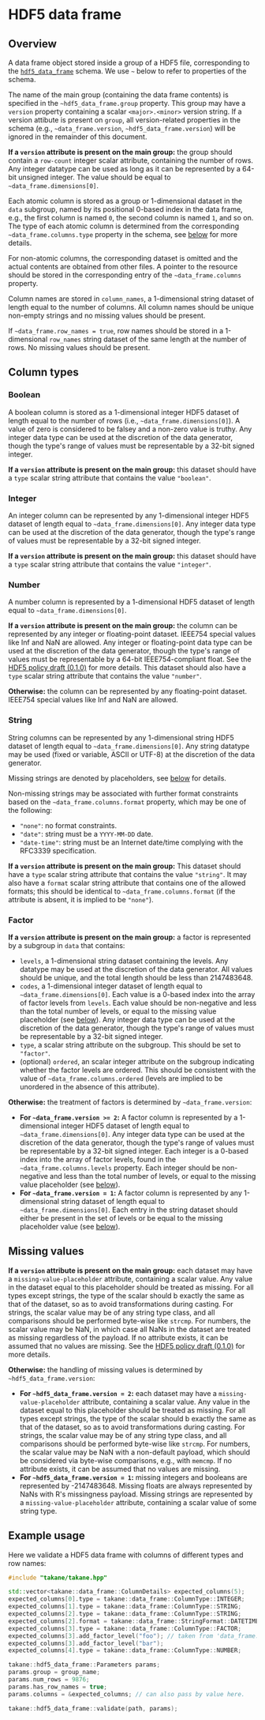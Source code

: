 # HDF5 data frame

## Overview

A data frame object stored inside a group of a HDF5 file, corresponding to the [`hdf5_data_frame`](https://github.com/ArtifactDB/BiocObjectSchemas/raw/master/raw/hdf5_data_frame/v1.json) schema.
We use `~` below to refer to properties of the schema.

The name of the main group (containing the data frame contents) is specified in the `~hdf5_data_frame.group` property. 
This group may have a `version` property containing a scalar `<major>.<minor>` version string.
If a version attibute is present on `group`, all version-related properties in the schema (e.g., `~data_frame.version`, `~hdf5_data_frame.version`) will be ignored in the remainder of this document.

**If a `version` attribute is present on the main group:**
the group should contain a `row-count` integer scalar attribute, containing the number of rows.
Any integer datatype can be used as long as it can be represented by a 64-bit unsigned integer.
The value should be equal to `~data_frame.dimensions[0]`.

Each atomic column is stored as a group or 1-dimensional dataset in the `data` subgroup, named by its positional 0-based index in the data frame,
e.g., the first column is named `0`, the second column is named `1`, and so on.
The type of each atomic column is determined from the corresponding `~data_frame.columns.type` property in the schema,
see [below](#Column-types) for more details.

For non-atomic columns, the corresponding dataset is omitted and the actual contents are obtained from other files.
A pointer to the resource should be stored in the corresponding entry of the `~data_frame.columns` property.

Column names are stored in `column_names`, a 1-dimensional string dataset of length equal to the number of columns.
All column names should be unique non-empty strings and no missing values should be present.

If `~data_frame.row_names = true`, row names should be stored in a 1-dimensional `row_names` string dataset of the same length at the number of rows.
No missing values should be present.

## Column types

### Boolean 

A boolean column is stored as a 1-dimensional integer HDF5 dataset of length equal to the number of rows (i.e., `~data_frame.dimensions[0]`).
A value of zero is considered to be falsey and a non-zero value is truthy.
Any integer data type can be used at the discretion of the data generator, though the type's range of values must be representable by a 32-bit signed integer.

**If a `version` attribute is present on the main group:** 
this dataset should have a `type` scalar string attribute that contains the value `"boolean"`.

### Integer

An integer column can be represented by any 1-dimensional integer HDF5 dataset of length equal to `~data_frame.dimensions[0]`.
Any integer data type can be used at the discretion of the data generator, though the type's range of values must be representable by a 32-bit signed integer.

**If a `version` attribute is present on the main group:** 
this dataset should have a `type` scalar string attribute that contains the value `"integer"`.

### Number

A number column is represented by a 1-dimensional HDF5 dataset of length equal to `~data_frame.dimensions[0]`.

**If a `version` attribute is present on the main group:** 
the column can be represented by any integer or floating-point dataset.
IEEE754 special values like Inf and NaN are allowed.
Any integer or floating-point data type can be used at the discretion of the data generator, though the type's range of values must be representable by a 64-bit IEEE754-compliant float.
See the [HDF5 policy draft (0.1.0)](https://github.com/ArtifactDB/Bioc-HDF5-policy/tree/0.1.0) for more details.
This dataset should also have a `type` scalar string attribute that contains the value `"number"`.

**Otherwise:**
the column can be represented by any floating-point dataset.
IEEE754 special values like Inf and NaN are allowed.

### String 

String columns can be represented by any 1-dimensional string HDF5 dataset of length equal to `~data_frame.dimensions[0]`.
Any string datatype may be used (fixed or variable, ASCII or UTF-8) at the discretion of the data generator.

Missing strings are denoted by placeholders, see [below](#Missing-values) for details.

Non-missing strings may be associated with further format constraints based on the `~data_frame.columns.format` property, which may be one of the following:
- `"none"`: no format constraints.
- `"date"`: string must be a `YYYY-MM-DD` date.
- `"date-time"`: string must be an Internet date/time complying with the RFC3339 specification.

**If a `version` attribute is present on the main group:** 
This dataset should have a `type` scalar string attribute that contains the value `"string"`.
It may also have a `format` scalar string attribute that contains one of the allowed formats;
this should be identical to `~data_frame.columns.format` (if the attribute is absent, it is implied to be `"none"`).

### Factor

**If a `version` attribute is present on the main group:**
a factor is represented by a subgroup in `data` that contains:
- `levels`, a 1-dimensional string dataset containing the levels.
  Any datatype may be used at the discretion of the data generator.
  All values should be unique, and the total length should be less than 2147483648.
- `codes`, a 1-dimensional integer dataset of length equal to `~data_frame.dimensions[0]`.
  Each value is a 0-based index into the array of factor levels from `levels`.
  Each value should be non-negative and less than the total number of levels, or equal to the missing value placeholder (see [below](#Missing-values)).
  Any integer data type can be used at the discretion of the data generator, though the type's range of values must be representable by a 32-bit signed integer.
- `type`, a scalar string attribute on the subgroup.
  This should be set to `"factor"`.
- (optional) `ordered`, an scalar integer attribute on the subgroup indicating whether the factor levels are ordered.
  This should be consistent with the value of `~data_frame.columns.ordered` (levels are implied to be unordered in the absence of this attribute).

**Otherwise:** 
the treatment of factors is determined by `~data_frame.version`:
- **For `~data_frame.version >= 2`:** A factor column is represented by a 1-dimensional integer HDF5 dataset of length equal to `~data_frame.dimensions[0]`.
  Any integer data type can be used at the discretion of the data generator, though the type's range of values must be representable by a 32-bit signed integer.
  Each integer is a 0-based index into the array of factor levels, found in the `~data_frame.columns.levels` property.
  Each integer should be non-negative and less than the total number of levels, or equal to the missing value placeholder (see [below](#Missing-values)).
- **For `~data_frame.version = 1`:** A factor column is represented by any 1-dimensional string dataset of length equal to `~data_frame.dimensions[0]`.
  Each entry in the string dataset should either be present in the set of levels or be equal to the missing placeholder value (see [below](#Missing-values)).

## Missing values

**If a `version` attribute is present on the main group:**
each dataset may have a `missing-value-placeholder` attribute, containing a scalar value.
Any value in the dataset equal to this placeholder should be treated as missing.
For all types except strings, the type of the scalar should b exactly the same as that of the dataset, so as to avoid transformations during casting.
For strings, the scalar value may be of any string type class, and all comparisons should be performed byte-wise like `strcmp`.
For numbers, the scalar value may be NaN, in which case all NaNs in the dataset are treated as missing regardless of the payload.
If no attribute exists, it can be assumed that no values are missing.
See the [HDF5 policy draft (0.1.0)](https://github.com/ArtifactDB/Bioc-HDF5-policy/tree/0.1.0) for more details.

**Otherwise:**
the handling of missing values is determined by `~hdf5_data_frame.version`:
- **For `~hdf5_data_frame.version = 2`:** 
  each dataset may have a `missing-value-placeholder` attribute, containing a scalar value.
  Any value in the dataset equal to this placeholder should be treated as missing.
  For all types except strings, the type of the scalar should b exactly the same as that of the dataset, so as to avoid transformations during casting.
  For strings, the scalar value may be of any string type class, and all comparisons should be performed byte-wise like `strcmp`.
  For numbers, the scalar value may be NaN with a non-default payload, which should be considered via byte-wise comparisons, e.g., with `memcmp`.
  If no attribute exists, it can be assumed that no values are missing.
- **For `~hdf5_data_frame.version = 1`:** 
  missing integers and booleans are represented by -2147483648. 
  Missing floats are always represented by NaNs with R's missingness payload.
  Missing strings are represented by a `missing-value-placeholder` attribute, containing a scalar value of some string type.

## Example usage

Here we validate a HDF5 data frame with columns of different types and row names:

```cpp
#include "takane/takane.hpp"

std::vector<takane::data_frame::ColumnDetails> expected_columns(5);
expected_columns[0].type = takane::data_frame::ColumnType::INTEGER;
expected_columns[1].type = takane::data_frame::ColumnType::STRING;
expected_columns[2].type = takane::data_frame::ColumnType::STRING;
expected_columns[2].format = takane::data_frame::StringFormat::DATETIME;
expected_columns[3].type = takane::data_frame::ColumnType::FACTOR;
expected_columns[3].add_factor_level("foo"); // taken from 'data_frame.columns[3].levels'
expected_columns[3].add_factor_level("bar");
expected_columns[4].type = takane::data_frame::ColumnType::NUMBER;

takane::hdf5_data_frame::Parameters params;
params.group = group_name;
params.num_rows = 9876;
params.has_row_names = true;
params.columns = &expected_columns; // can also pass by value here.

takane::hdf5_data_frame::validate(path, params);
```
